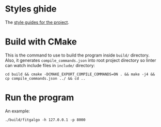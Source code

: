# Styles ghide
The [style guides for the project](https://www.stroustrup.com/bs_faq2.html).

# Build with CMake
This is the command to use to build the program inside `build/` directory. Also, it generates `compile_commands.json` into root project directory so linter can watch include files in `include/` directory:

```shell
cd build && cmake -DCMAKE_EXPORT_COMPILE_COMMANDS=ON . && make -j4 && cp compile_commands.json ../ && cd ..
```

# Run the program
An example:

```shell
./build/fitgalgo -h 127.0.0.1 -p 8000
```
